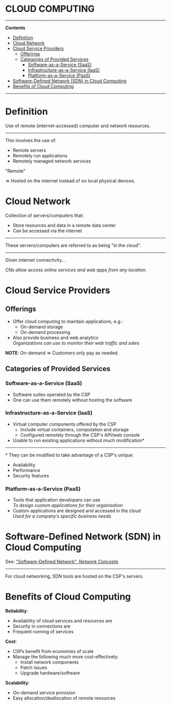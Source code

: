 <h1>CLOUD COMPUTING</h1>

---

**Contents**

- [Definition](#definition)
- [Cloud Network](#cloud-network)
- [Cloud Service Providers](#cloud-service-providers)
  - [Offerings](#offerings)
  - [Categories of Provided Services](#categories-of-provided-services)
    - [Software-as-a-Service (SaaS)](#software-as-a-service-saas)
    - [Infrastructure-as-a-Service (IaaS)](#infrastructure-as-a-service-iaas)
    - [Platform-as-a-Service (PaaS)](#platform-as-a-service-paas)
- [Software-Defined Network (SDN) in Cloud Computing](#software-defined-network-sdn-in-cloud-computing)
- [Benefits of Cloud Computing](#benefits-of-cloud-computing)

---

# Definition
Use of remote (internet-accessed) computer and network resources.

---

This involves the use of:

- Remote servers
- Remotely run applications
- Remotely managed network services

"Remote"

=> Hosted on the internet instead of on local physical devices.

# Cloud Network
Collection of servers/computers that:

- Store resources and data in a remote data center
- Can be accessed via the internet

---

These servers/computers are referred to as being "in the cloud".

---

Given internet connectivity...

_CNs allow access online services and web apps from any location._


# Cloud Service Providers
## Offerings
- Offer cloud computing to maintain applications, e.g.:
    - On-demand storage
    - On-demand processing
- Also provide business and web analytics <br> _Organizations can use to monitor their web traffic and sales_

**NOTE**: On-demand => Customers only pay as needed.

## Categories of Provided Services
### Software-as-a-Service (SaaS)
- Software suites operated by the CSP
- One can use them remotely without hosting the software

### Infrastructure-as-a-Service (IaaS)
- Virtual computer components offered by the CSP
    - Include virtual containers, computation and storage
    - Configured remotely through the CSP's API/web console
- Usable to run existing applications without much modification\*

---

\* They can be modified to take advantage of a CSP's unique:

- Availability
- Performance
- Security features

### Platform-as-a-Service (PaaS)
- Tools that application developers can use <br> _To design custom applications for their organisation_
- Custom applications are designed and accessed in the cloud <br> _Used for a company’s specific business needs_

# Software-Defined Network (SDN) in Cloud Computing
See: ["Software-Defined Network", _Network Concepts_](./network-concepts.md#software-defined-network)

---

For cloud networking, SDN tools are hosted on the CSP's servers.

# Benefits of Cloud Computing
**Reliability**:

- Availability of cloud services and resources are
- Security in connections are
- Frequent running of services

**Cost**:

- CSPs benefit from economies of scale
- Manage the following much more cost-effectively:
    - Install network components
    - Patch issues
    - Upgrade hardware/software

**Scalability**:

- On-demand service provision
- Easy allocation/deallocation of remote resources